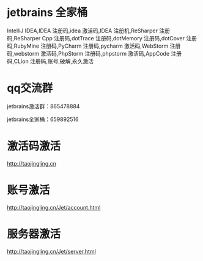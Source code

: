 # jetbrains 全家桶
IntelliJ IDEA,IDEA 注册码,idea 激活码,IDEA 注册机,ReSharper 注册码,ReSharper Cpp 注册码,dotTrace 注册码,dotMemory 注册码,dotCover 注册码,RubyMine 注册码,PyCharm 注册码,pycharm 激活码,WebStorm 注册码,webstorm 激活码,PhpStorm 注册码,phpstorm 激活码,AppCode 注册码,CLion 注册码,账号,破解,永久激活
# qq交流群
jetbrains激活群：865478884

jetbrains全家桶：659892516
# 激活码激活
http://taojingling.cn
# 账号激活
http://taojingling.cn/Jet/account.html
# 服务器激活
http://taojingling.cn/Jet/server.html
    

